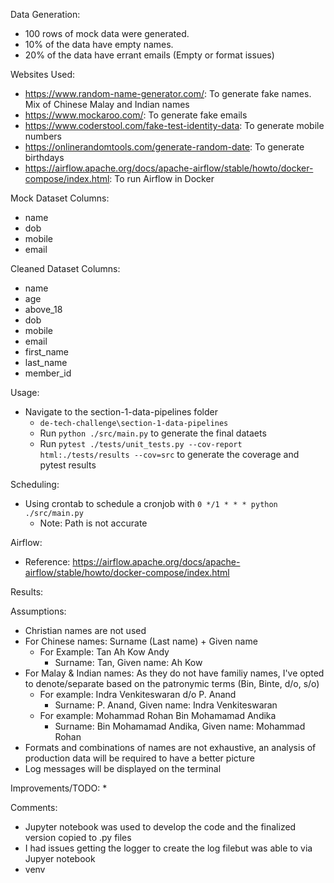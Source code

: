 Data Generation:
* 100 rows of mock data were generated.
* 10% of the data have empty names.
* 20% of the data have errant emails (Empty or format issues)

Websites Used:
* https://www.random-name-generator.com/: To generate fake names. Mix of Chinese Malay and Indian names
* https://www.mockaroo.com/: To generate fake emails
* https://www.coderstool.com/fake-test-identity-data: To generate mobile numbers
* https://onlinerandomtools.com/generate-random-date: To generate birthdays
* https://airflow.apache.org/docs/apache-airflow/stable/howto/docker-compose/index.html: To run Airflow in Docker

Mock Dataset Columns:
* name
* dob
* mobile
* email

Cleaned Dataset Columns:
* name
* age
* above_18
* dob
* mobile
* email
* first_name
* last_name
* member_id

Usage:
* Navigate to the section-1-data-pipelines folder
    * `de-tech-challenge\section-1-data-pipelines`
    * Run `python ./src/main.py` to generate the final dataets
    * Run `pytest ./tests/unit_tests.py --cov-report html:./tests/results --cov=src` to generate the coverage and pytest results

Scheduling:
* Using crontab to schedule a cronjob with `0 */1 * * * python ./src/main.py`
    * Note: Path is not accurate

Airflow:
* Reference: https://airflow.apache.org/docs/apache-airflow/stable/howto/docker-compose/index.html

Results:

Assumptions:
* Christian names are not used
* For Chinese names: Surname (Last name) + Given name
    * For Example: Tan Ah Kow Andy
        * Surname: Tan, Given name: Ah Kow
* For Malay & Indian names: As they do not have familiy names, I've opted to denote/separate based on the patronymic terms (Bin, Binte, d/o, s/o)
    * For example: Indra Venkiteswaran d/o P. Anand
        * Surname: P. Anand, Given name: Indra Venkiteswaran
    * For example: Mohammad Rohan Bin Mohamamad Andika
        * Surname: Bin Mohamamad Andika, Given name: Mohammad Rohan
* Formats and combinations of names are not exhaustive, an analysis of production data will be required to have a better picture
* Log messages will be displayed on the terminal

Improvements/TODO:
* 

Comments:
* Jupyter notebook was used to develop the code and the finalized version copied to .py files
* I had issues getting the logger to create the log filebut was able to via Jupyer notebook
* venv
